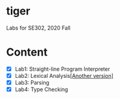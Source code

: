 # tiger
Labs for SE302, 2020 Fall

# Content
- [X] Lab1: Straight-line Program Interpreter
- [X] Lab2: Lexical Analysis[[Another version]](https://github.com/Snowfall99/my_IScourse/tree/master/SE302/lab2)
- [x] Lab3: Parsing
- [x] Lab4: Type Checking
